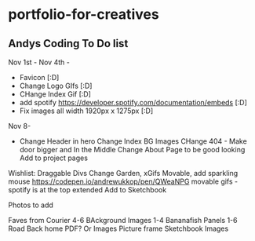 # portfolio-for-creatives

## Andys Coding To Do list

Nov 1st - Nov 4th -

- Favicon [:D]
- Change Logo GIfs [:D]
- CHange Index Gif [:D]
- add spotify https://developer.spotify.com/documentation/embeds [:D]
- Fix images all width 1920px x 1275px [:D]

Nov 8-

- Change Header in hero
  Change Index BG Images
  CHange 404 - Make door bigger and In the Middle
  Change About Page to be good looking
  Add to project pages

Wishlist:
Draggable Divs
Change Garden, xGifs Movable,
add sparkling mouse https://codepen.io/andrewukkop/pen/QWeaNPG
movable gifs -
spotify is at the top extended
Add to Sketchbook

Photos to add

Faves from Courier 4-6
BAckground Images 1-4
Bananafish Panels 1-6
Road Back home PDF? Or Images
Picture frame
Sketchbook Images
